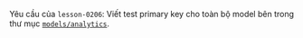 Yêu cầu của `lesson-0206`: Viết test primary key cho toàn bộ model bên trong thư mục [`models/analytics`](../models/analytics).